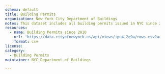 ```yaml
---
schema: default
title: Building Permits
organization: New York City Department of Buildings
notes: This dataset includes all building permits issued in NYC since 2010
resources:
  - name: Building Permits since 2010
    url: 'https://data.cityofnewyork.us/api/views/ipu4-2q9a/rows.csv?accessType=DOWNLOAD&bom=true&format=true'
    format: csv
license:
category:
  - Building Permits
maintainer: NYC Department of Buildings

---
```

